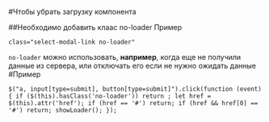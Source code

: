 #Чтобы убрать загрузку компонента 

##Необходимо добавить клаас no-loader
Пример

`class="select-modal-link no-loader"`

`no-loader` можно использовать, **например**, когда еще не получили данные из сервера, 
или отключать его если не нужно ожидать данные
#Пример

`$("a, input[type=submit], button[type=submit]").click(function (event) {
if ($(this).hasClass('no-loader')) return ;
let href = $(this).attr('href');
if (href == '#') return;
if (href && href[0] == '#') return;
showLoader();
});`